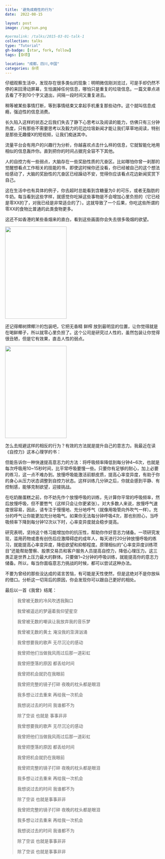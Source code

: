 ```yaml
---
title: '避免成瘾性的行为'
date:  2022-08-15

layout: post
image: /img/sun.png

#permalink: /talks/2015-03-01-talk-1
collection: talks
type: "Tutorial"
gh-badge: [star, fork, follow]
tags: [杂项]

location: "成都，四川,中国"
categories: 杂项
---
```


仔细观察生活中，发现存在很多类似的现象：明明微信刚浏览过，可是手却仍然不停的来回滑动屏幕，生怕漏掉任何信息，哪怕只是重复的垃圾信息。一篇文章点进去看了不到10个字又退出，间隔一段时间又重复进去。

稍等被某些事情打断，等到事情结束又拿起手机重复那些动作。这个就叫信息成瘾，强迫性的信息消费。

长久陷入这样的状态之后我们失去了静下心思考以及阅读的能力，仿佛只有三分钟热度，只有那些不需要思考以及毅力的花边垃圾新闻才能让我们草草地阅读，特别是那些无趣傻X的短视频，让我们痴迷其中。

流量平台会有用户的兴趣行为分析，你越喜欢点击什么样的信息，它就智能化地用相似的信息轰炸你。直到把你的时间占据完全容不下其他。

人的自控力有一些弱点，大脑存在一些奖励性质的亢奋区。比如哪怕你曾一刹那的觉醒想看点工作相关的技能的书，即使这时候你还没看，你已经被自己的这个想法给感动了，大脑的奖励性的亢奋区已经躁动不安，觉得你应该看点花边新闻奖赏下自己。

这在生活中也有具体的例子，你去超时总能看到含糖量为0 的可乐，或者无脂肪的牛奶。每当看到这些字样，就感觉你吃掉这些事物是不会增加心里负担的（它已经是零XX的了，对我已经是非常适合的了）。这就导致了一个后果，你吃这些所谓的零XX的食物比普通的此类食物更多。

这还不如香港的某些香烟来的直白，看到这些画面你会失去很多吸烟的欲望。

<img src="https://chaoxiyan1225.github.io/img/blog/yan.jpg" align="center" height="300" width="200">

还记得椰树牌椰汁的包装吧，它把无香精  鲜榨 放到最明显的位置，让你觉得就是在喝鲜椰子，所以就零心里负担了。这个公司是研究过人性的，虽然包装让你觉得很丑陋，但是它有效果，直击人性的弱点。

<img src="https://chaoxiyan1225.github.io/img/blog/yezhi.jpg" align="center" height="300" width="200">

怎么去规避这样的相反的行为？有效的方法就是提升自己的意志力。我最近在读《自控力》这本心理学的书：

但能告诉你一种快速提高意志力的方法：将呼吸频率降低到每分钟4~6次，也就是每次呼吸用10~15秒时间，比平常呼吸要慢一些。只要你有足够的耐心，加上必要的练习，这一点不难办到。放慢呼吸能激活前额皮质，提高心率变异度，有助于你的身心从压力状态调整到自控力状态。这样训练几分钟之后，你就会感到平静、有控制感，能够克制欲望，迎接挑战。

在吃奶酪蛋糕之前，你不妨先作个放慢呼吸的训练，先计算你平常的呼吸频率，然后放慢呼吸，但不要憋气（这样只会让你更紧张）。对大多数人来说，放慢呼气速度很容易，因此，请专注于慢慢地、充分地呼气（就像用吸管向外吹气一样）。充分的呼气让你能更加充分地吸气。如果你无法每分钟呼吸4次，那也别担心，当呼吸频率下降到每分钟12次以下时，心率变异度就会稳步提高。 

研究表明，坚持这个练习能增加你的抗压性，帮助你作好意志力储备。一项研究发现，滥用药物或患有创伤后应激障碍症的成年人，每天进行20分钟放慢呼吸的练习，就能提高心率变异度，降低欲望和抑郁程度。原理相似的“心率变异度训练项目”还能帮助警察、股票交易员和客户服务人员提高自控力，降低心理压力。这三类正是世界上压力最大的群体。只要做1~2分钟的呼吸训练，就能提高你的意志力储备。所以，每当你面临意志力挑战的时候，都可以尝试这种办法。

不要为曾经的那些没达成的诺言苦恼，有可能是天性使然，但是这绝对不是你放纵的借口。分析这一切背后的原因，你会发现你可以跟自己更好的相处。


最后以一首《我曾》结尾：

>
>我曾被无数的冷风吹透我胸口
>
>我曾被遥远的梦逼着我仰望星空
>
>我曾被无数的嘲讽让我放弃我的音乐梦
>
>我曾被无数的黄土 淹没我的澎湃汹涌
>
>我曾想要我的歌声 无尽沉沦的感动

>我曾把他们当做我风雨过后那一道彩虹
>
>我曾把堕落的原因 都丢给时间
>
>我曾把机会就扔在我眼前
>
>我曾把完整的镜子打碎 夜晚的枕头都是眼泪
>
>我多想让过去重来 再给我一次机会
>
>我想说过去的时间 我谁都不为
>
>除了空谈 也就是 事事非非
>
>我曾想要我的歌声 无尽沉沦的感动
>
>我曾把他们当做我风雨过后那一道彩虹
>
>我曾把堕落的原因 都丢给时间
>
>我曾把机会就扔在我眼前
>
>我曾把完整的镜子打碎 夜晚的枕头都是眼泪
>
>我多想让过去重来 再给我一次机会
>
>我想说过去的时间 我谁都不为
>
>除了空谈 也就是事事非非
>
>我曾把完整的镜子打碎 夜晚的枕头都是眼泪
>
>我多想让过去重来 再给我一次机会
>
>我想说过去的时间 我谁都不为
>
>除了空谈 也就是事事非非
>
>除了空谈 也就是事事非非


